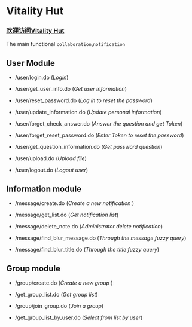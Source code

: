# Vitality Hut 
### [**欢迎访问Vitality Hut**](http://www.cxm520hyq.top/)

The main functional `collaboration`,`notification`


## User Module

* /user/login.do                      (_Login_)<br/>

* /user/get_user_info.do              (_Get user information_)<br/>

* /user/reset_password.do             (_Log in to reset the password_)<br/>

* /user/update_information.do         (_Update personal information_)<br/>

* /user/forget_check_answer.do        (_Answer the question and get Token_)<br/>

* /user/forget_reset_password.do      (_Enter Token to reset the password_)<br/>

* /user/get_question_information.do   (_Get password question_)<br/>

* /user/upload.do                     (_Upload file_)<br/>

* /user/logout.do                     (_Logout user_)<br/>


## Information module

* /message/create.do                  (_Create a new notification_ )<br/>         
                                
* /message/get_list.do                (_Get notification list_)<br/>

* /message/delete_note.do             (_Administrator delete notification_)<br/>

* /message/find_blur_message.do       (_Through the message fuzzy query_)<br/>

* /message/find_blur_title.do         (_Through the title fuzzy query_)<br/>

## Group module

* /group/create.do                    (_Create a new group_ )<br/>

* /get_group_list.do                  (_Get group list_)

* /group/join_group.do                (_Join a group_)    

* /get_group_list_by_user.do          (_Select from list by user_)




